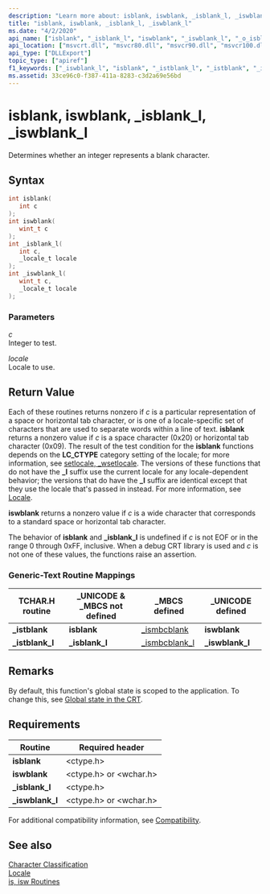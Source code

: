 ```yaml
---
description: "Learn more about: isblank, iswblank, _isblank_l, _iswblank_l"
title: "isblank, iswblank, _isblank_l, _iswblank_l"
ms.date: "4/2/2020"
api_name: ["isblank", "_isblank_l", "iswblank", "_iswblank_l", "_o_isblank", "_o_iswblank"]
api_location: ["msvcrt.dll", "msvcr80.dll", "msvcr90.dll", "msvcr100.dll", "msvcr100_clr0400.dll", "msvcr110.dll", "msvcr110_clr0400.dll", "msvcr120.dll", "msvcr120_clr0400.dll", "ucrtbase.dll", "api-ms-win-crt-string-l1-1-0.dll", "api-ms-win-crt-private-l1-1-0.dll"]
api_type: ["DLLExport"]
topic_type: ["apiref"]
f1_keywords: ["_iswblank_l", "isblank", "_istblank_l", "_istblank", "_isblank_l", "iswblank"]
ms.assetid: 33ce96c0-f387-411a-8283-c3d2a69e56bd
---
```

# isblank, iswblank, _isblank_l, _iswblank_l

Determines whether an integer represents a blank character.

## Syntax

```C
int isblank(
   int c
);
int iswblank(
   wint_t c
);
int _isblank_l(
   int c,
   _locale_t locale
);
int _iswblank_l(
   wint_t c,
   _locale_t locale
);
```

### Parameters

*c*<br/>
Integer to test.

*locale*<br/>
Locale to use.

## Return Value

Each of these routines returns nonzero if *c* is a particular representation of a space or horizontal tab character, or is one of a locale-specific set of characters that are used to separate words within a line of text. **isblank** returns a nonzero value if *c* is a space character (0x20) or horizontal tab character (0x09). The result of the test condition for the **isblank** functions depends on the **LC_CTYPE** category setting of the locale; for more information, see [setlocale, _wsetlocale](setlocale-wsetlocale.md). The versions of these functions that do not have the **_l** suffix use the current locale for any locale-dependent behavior; the versions that do have the **_l** suffix are identical except that they use the locale that's passed in instead. For more information, see [Locale](../../c-runtime-library/locale.md).

**iswblank** returns a nonzero value if *c* is a wide character that corresponds to a standard space or horizontal tab character.

The behavior of **isblank** and **_isblank_l** is undefined if *c* is not EOF or in the range 0 through 0xFF, inclusive. When a debug CRT library is used and *c* is not one of these values, the functions raise an assertion.

### Generic-Text Routine Mappings

|TCHAR.H routine|_UNICODE & _MBCS not defined|_MBCS defined|_UNICODE defined|
|---------------------|------------------------------------|--------------------|-----------------------|
|**_istblank**|**isblank**|[_ismbcblank](ismbcgraph-functions.md)|**iswblank**|
|**_istblank_l**|**_isblank_l**|[_ismbcblank_l](ismbcgraph-functions.md)|**_iswblank_l**|

## Remarks

By default, this function's global state is scoped to the application. To change this, see [Global state in the CRT](../global-state.md).

## Requirements

|Routine|Required header|
|-------------|---------------------|
|**isblank**|\<ctype.h>|
|**iswblank**|\<ctype.h> or \<wchar.h>|
|**_isblank_l**|\<ctype.h>|
|**_iswblank_l**|\<ctype.h> or \<wchar.h>|

For additional compatibility information, see [Compatibility](../../c-runtime-library/compatibility.md).

## See also

[Character Classification](../../c-runtime-library/character-classification.md)<br/>
[Locale](../../c-runtime-library/locale.md)<br/>
[is, isw Routines](../../c-runtime-library/is-isw-routines.md)<br/>
